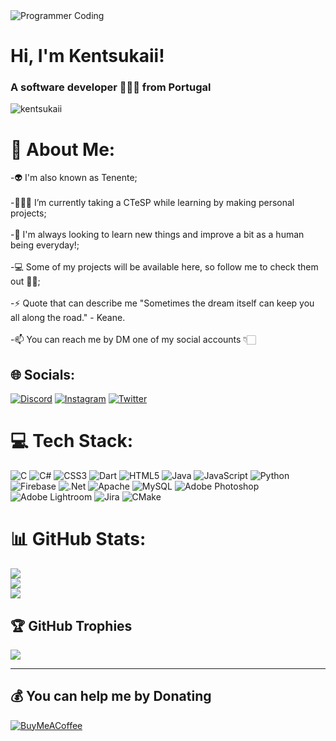 <img src="https://cdn.dribbble.com/users/108183/screenshots/14420202/media/0398828bd84d67fad129e64e8a79f77c.gif" alt="Programmer Coding" class="MasterHead">
  <h1>Hi, I'm Kentsukaii!</h1>
  <h3>A software developer 👨🏼‍💻 from Portugal</h3>
</div>

<div align="left">
  <img src="https://komarev.com/ghpvc/?username=kentsukaii&label=Profile%20views&color=0e75b6&style=flat&theme=dark" alt="kentsukaii" />
  
# 💫 About Me:
-👽 I'm also known as Tenente;<br><br>-🧑🏻‍🎓 I’m currently taking a CTeSP while learning by making personal projects;<br><br>-🧠 I'm always looking to learn new things and improve a bit as a human being everyday!;<br><br>-💻 Some of my projects will be available here, so follow me to check them out 👌🏻;<br><br>-⚡ Quote that can describe me "Sometimes the dream itself can keep you all along the road." - Keane.<br><br>-📫 You can reach me by DM one of my social accounts 👇🏻


## 🌐 Socials:
[![Discord](https://img.shields.io/badge/Discord-%237289DA.svg?logo=discord&logoColor=white)](https://discord.gg/https://discord.gg/rS3RvhKkFK) [![Instagram](https://img.shields.io/badge/Instagram-%23E4405F.svg?logo=Instagram&logoColor=white)](https://instagram.com/kentsukaii) [![Twitter](https://img.shields.io/badge/Twitter-%231DA1F2.svg?logo=Twitter&logoColor=white)](https://twitter.com/kentsukaii) 

# 💻 Tech Stack:
![C](https://img.shields.io/badge/c-%2300599C.svg?style=for-the-badge&logo=c&logoColor=white) ![C#](https://img.shields.io/badge/c%23-%23239120.svg?style=for-the-badge&logo=c-sharp&logoColor=white) ![CSS3](https://img.shields.io/badge/css3-%231572B6.svg?style=for-the-badge&logo=css3&logoColor=white) ![Dart](https://img.shields.io/badge/dart-%230175C2.svg?style=for-the-badge&logo=dart&logoColor=white) ![HTML5](https://img.shields.io/badge/html5-%23E34F26.svg?style=for-the-badge&logo=html5&logoColor=white) ![Java](https://img.shields.io/badge/java-%23ED8B00.svg?style=for-the-badge&logo=java&logoColor=white) ![JavaScript](https://img.shields.io/badge/javascript-%23323330.svg?style=for-the-badge&logo=javascript&logoColor=%23F7DF1E) ![Python](https://img.shields.io/badge/python-3670A0?style=for-the-badge&logo=python&logoColor=ffdd54) ![Firebase](https://img.shields.io/badge/firebase-%23039BE5.svg?style=for-the-badge&logo=firebase) ![.Net](https://img.shields.io/badge/.NET-5C2D91?style=for-the-badge&logo=.net&logoColor=white) ![Apache](https://img.shields.io/badge/apache-%23D42029.svg?style=for-the-badge&logo=apache&logoColor=white) ![MySQL](https://img.shields.io/badge/mysql-%2300f.svg?style=for-the-badge&logo=mysql&logoColor=white) ![Adobe Photoshop](https://img.shields.io/badge/adobephotoshop-%2331A8FF.svg?style=for-the-badge&logo=adobephotoshop&logoColor=white) ![Adobe Lightroom](https://img.shields.io/badge/Adobe%20Lightroom-31A8FF.svg?style=for-the-badge&logo=Adobe%20Lightroom&logoColor=white) ![Jira](https://img.shields.io/badge/jira-%230A0FFF.svg?style=for-the-badge&logo=jira&logoColor=white) ![CMake](https://img.shields.io/badge/CMake-%23008FBA.svg?style=for-the-badge&logo=cmake&logoColor=white)
# 📊 GitHub Stats:
![](https://github-readme-stats.vercel.app/api?username=kentsukaii&theme=midnight-purple&hide_border=false&include_all_commits=false&count_private=false)<br/>
![](https://github-readme-streak-stats.herokuapp.com/?user=kentsukaii&theme=midnight-purple&hide_border=false)<br/>
![](https://github-readme-stats.vercel.app/api/top-langs/?username=kentsukaii&theme=midnight-purple&hide_border=false&include_all_commits=false&count_private=false&layout=compact)

## 🏆 GitHub Trophies
![](https://github-profile-trophy.vercel.app/?username=kentsukaii&theme=dark_dimmed&no-frame=false&no-bg=true&margin-w=4)

---

  ## 💰 You can help me by Donating
  [![BuyMeACoffee](https://img.shields.io/badge/Buy%20Me%20a%20Coffee-ffdd00?style=for-the-badge&logo=buy-me-a-coffee&logoColor=black)](https://buymeacoffee.com/kentsukaii) 
